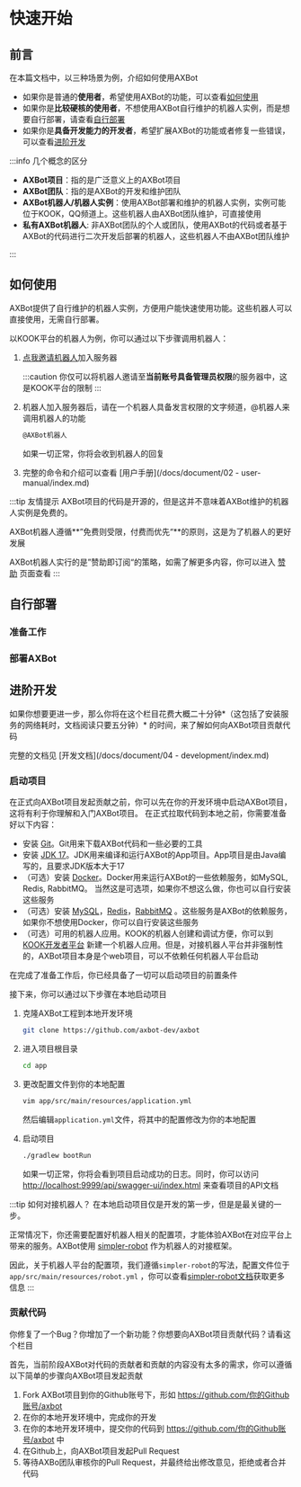 # 快速开始

## 前言

在本篇文档中，以三种场景为例，介绍如何使用AXBot

- 如果你是普通的**使用者**，希望使用AXBot的功能，可以查看[如何使用](#如何使用)
- 如果你是**比较硬核的使用者**，不想使用AXBot自行维护的机器人实例，而是想要自行部署，请查看[自行部署](#自行部署)
- 如果你是**具备开发能力的开发者**，希望扩展AXBot的功能或者修复一些错误，可以查看[进阶开发](#进阶开发)

:::info 几个概念的区分

- **AXBot项目**：指的是广泛意义上的AXBot项目
- **AXBot团队**：指的是AXBot的开发和维护团队
- **AXBot机器人/机器人实例**：使用AXBot部署和维护的机器人实例，实例可能位于KOOK，QQ频道上。这些机器人由AXBot团队维护，可直接使用
- **私有AXBot机器人**: 非AXBot团队的个人或团队，使用AXBot的代码或者基于AXBot的代码进行二次开发后部署的机器人，这些机器人不由AXBot团队维护

:::

## 如何使用

AXBot提供了自行维护的机器人实例，方便用户能快速使用功能。这些机器人可以直接使用，无需自行部署。

以KOOK平台的机器人为例，你可以通过以下步骤调用机器人：

1. [点我邀请机器人](https://)加入服务器

   :::caution
   你仅可以将机器人邀请至**当前账号具备管理员权限**的服务器中，这是KOOK平台的限制
   :::

2. 机器人加入服务器后，请在一个机器人具备发言权限的文字频道，@机器人来调用机器人的功能
   ```bash
   @AXBot机器人
   ```
   如果一切正常，你将会收到机器人的回复
3. 完整的命令和介绍可以查看 [用户手册](/docs/document/02 - user-manual/index.md)

:::tip 友情提示
AXBot项目的代码是开源的，但是这并不意味着AXBot维护的机器人实例是免费的。

AXBot机器人遵循**”免费则受限，付费而优先“**的原则，这是为了机器人的更好发展

AXBot机器人实行的是”赞助即订阅“的策略，如需了解更多内容，你可以进入 [赞助](/docs/sponsor) 页面查看
:::

## 自行部署

### 准备工作

### 部署AXBot

## 进阶开发

如果你想要更进一步，那么你将在这个栏目花费大概二十分钟*（这包括了安装服务的网络耗时，文档阅读只要五分钟）*
的时间，来了解如何向AXBot项目贡献代码

完整的文档见 [开发文档](/docs/document/04 - development/index.md)

### 启动项目

在正式向AXBot项目发起贡献之前，你可以先在你的开发环境中启动AXBot项目，这将有利于你理解和入门AXBot项目。
在正式拉取代码到本地之前，你需要准备好以下内容：

- 安装 [Git](https://git-scm.com/downloads)。Git用来下载AXBot代码和一些必要的工具
- 安装 [JDK 17](https://adoptium.net/)。JDK用来编译和运行AXBot的App项目。App项目是由Java编写的，且要求JDK版本大于17
- （可选）安装 [Docker](https://www.docker.com/)。Docker用来运行AXBot的一些依赖服务，如MySQL, Redis, RabbitMQ。
  当然这是可选项，如果你不想这么做，你也可以自行安装这些服务
- （可选）安装 [MySQL](https://www.mysql.com/cn/)，[Redis](https://redis.io/)，[RabbitMQ](https://www.rabbitmq.com/)
  。这些服务是AXBot的依赖服务，如果你不想使用Docker，你可以自行安装这些服务
- （可选）可用的机器人应用。KOOK的机器人创建和调试方便，你可以到 [KOOK开发者平台](https://developer.kookapp.cn/app/index)
  新建一个机器人应用。但是，对接机器人平台并非强制性的，AXBot项目本身是个web项目，可以不依赖任何机器人平台启动

在完成了准备工作后，你已经具备了一切可以启动项目的前置条件

接下来，你可以通过以下步骤在本地启动项目

1. 克隆AXBot工程到本地开发环境
    ```bash 
    git clone https://github.com/axbot-dev/axbot
    ```

2. 进入项目根目录
    ```bash
    cd app
    ```

3. 更改配置文件到你的本地配置
    ```bash
    vim app/src/main/resources/application.yml
    ```
   然后编辑`application.yml`文件，将其中的配置修改为你的本地配置
4. 启动项目
    ```bash
    ./gradlew bootRun
    ```
   如果一切正常，你将会看到项目启动成功的日志。同时，你可以访问 [http://localhost:9999/api/swagger-ui/index.html](http://localhost:9999/api/swagger-ui/index.html)
   来查看项目的API文档

:::tip 如何对接机器人？
在本地启动项目仅是开发的第一步，但是是最关键的一步。

正常情况下，你还需要配置好机器人相关的配置项，才能体验AXBot在对应平台上带来的服务。AXBot使用 [simpler-robot](https://github.com/simple-robot/simpler-robot)
作为机器人的对接框架。

因此，关于机器人平台的配置项，我们遵循`simpler-robot`的写法，配置文件位于`app/src/main/resources/robot.yml`
，你可以查看[simpler-robot文档](https://simbot.forte.love/docs/spring-boot/)获取更多信息
:::

### 贡献代码

你修复了一个Bug？你增加了一个新功能？你想要向AXBot项目贡献代码？请看这个栏目

首先，当前阶段AXBot对代码的贡献者和贡献的内容没有太多的需求，你可以遵循以下简单的步骤向AXBot项目发起贡献

1. Fork AXBot项目到你的Github账号下，形如 https://github.com/你的Github账号/axbot
2. 在你的本地开发环境中，完成你的开发
3. 在你的本地开发环境中，提交你的代码到 https://github.com/你的Github账号/axbot 中
4. 在Github上，向AXBot项目发起Pull Request
5. 等待AXBo团队审核你的Pull Request，并最终给出修改意见，拒绝或者合并代码